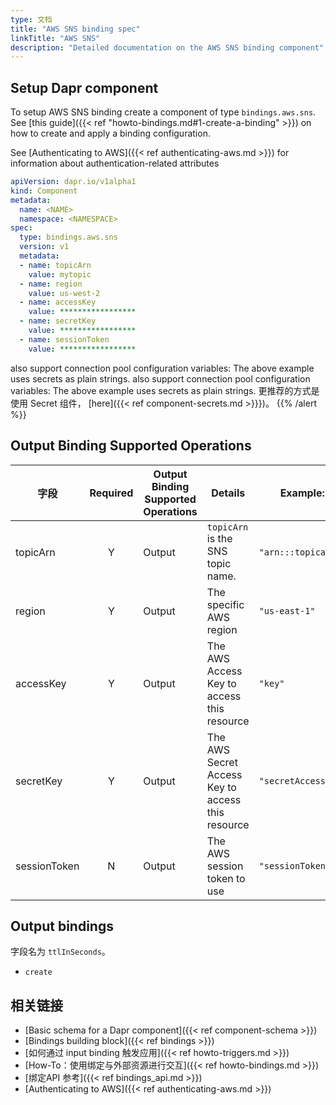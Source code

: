 ```yaml
---
type: 文档
title: "AWS SNS binding spec"
linkTitle: "AWS SNS"
description: "Detailed documentation on the AWS SNS binding component"
---
```


## Setup Dapr component

To setup AWS SNS binding create a component of type `bindings.aws.sns`. See [this guide]({{< ref "howto-bindings.md#1-create-a-binding" >}}) on how to create and apply a binding configuration.

See [Authenticating to AWS]({{< ref authenticating-aws.md >}}) for information about authentication-related attributes

```yaml
apiVersion: dapr.io/v1alpha1
kind: Component
metadata:
  name: <NAME>
  namespace: <NAMESPACE>
spec:
  type: bindings.aws.sns
  version: v1
  metadata:
  - name: topicArn
    value: mytopic
  - name: region
    value: us-west-2
  - name: accessKey
    value: *****************
  - name: secretKey
    value: *****************
  - name: sessionToken
    value: *****************

```

also support connection pool configuration variables:
The above example uses secrets as plain strings. also support connection pool configuration variables: The above example uses secrets as plain strings. 更推荐的方式是使用 Secret 组件， [here]({{< ref component-secrets.md >}}})。
{{% /alert %}}

## Output Binding Supported Operations

| 字段           | Required | Output Binding Supported Operations | Details                                           | Example:            |
| ------------ |:--------:| ----------------------------------- | ------------------------------------------------- | ------------------- |
| topicArn     |    Y     | Output                              | `topicArn` is the SNS topic name.                 | `"arn:::topicarn"`  |
| region       |    Y     | Output                              | The specific AWS region                           | `"us-east-1"`       |
| accessKey    |    Y     | Output                              | The AWS Access Key to access this resource        | `"key"`             |
| secretKey    |    Y     | Output                              | The AWS Secret Access Key to access this resource | `"secretAccessKey"` |
| sessionToken |    N     | Output                              | The AWS session token to use                      | `"sessionToken"`    |

## Output bindings

字段名为 `ttlInSeconds`。

- `create`

## 相关链接

- [Basic schema for a Dapr component]({{< ref component-schema >}})
- [Bindings building block]({{< ref bindings >}})
- [如何通过 input binding 触发应用]({{< ref howto-triggers.md >}})
- [How-To：使用绑定与外部资源进行交互]({{< ref howto-bindings.md >}})
- [绑定API 参考]({{< ref bindings_api.md >}})
- [Authenticating to AWS]({{< ref authenticating-aws.md >}})
